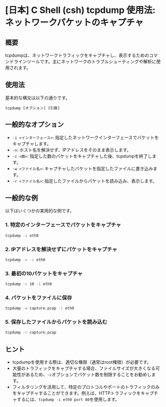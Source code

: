 # [日本] C Shell (csh) tcpdump 使用法: ネットワークパケットのキャプチャ

## 概要
tcpdumpは、ネットワークトラフィックをキャプチャし、表示するためのコマンドラインツールです。主にネットワークのトラブルシューティングや解析に使用されます。

## 使用法
基本的な構文は以下の通りです。

```
tcpdump [オプション] [引数]
```

## 一般的なオプション
- `-i <インターフェース>`: 指定したネットワークインターフェースでパケットをキャプチャします。
- `-n`: ホスト名を解決せず、IPアドレスをそのまま表示します。
- `-c <数>`: 指定した数のパケットをキャプチャした後、tcpdumpを終了します。
- `-w <ファイル名>`: キャプチャしたパケットを指定したファイルに書き込みます。
- `-r <ファイル名>`: 指定したファイルからパケットを読み込み、表示します。

## 一般的な例
以下はいくつかの実用的な例です。

### 1. 特定のインターフェースでパケットをキャプチャ
```bash
tcpdump -i eth0
```

### 2. IPアドレスを解決せずにパケットをキャプチャ
```bash
tcpdump -n -i eth0
```

### 3. 最初の10パケットをキャプチャ
```bash
tcpdump -c 10 -i eth0
```

### 4. パケットをファイルに保存
```bash
tcpdump -w capture.pcap -i eth0
```

### 5. 保存したファイルからパケットを読み込む
```bash
tcpdump -r capture.pcap
```

## ヒント
- tcpdumpを使用する際は、適切な権限（通常はroot権限）が必要です。
- 大量のトラフィックをキャプチャする場合、ファイルサイズが大きくなる可能性があるため、`-c`オプションでパケット数を制限することをお勧めします。
- フィルタリングを活用して、特定のプロトコルやポートのトラフィックのみをキャプチャすることができます。例えば、HTTPトラフィックをキャプチャするには、`tcpdump -i eth0 port 80`を使用します。